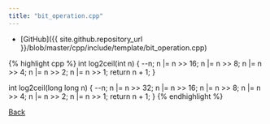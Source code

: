```yaml
---
title: "bit_operation.cpp"
---
```


- [GitHub]({{ site.github.repository_url }}/blob/master/cpp/include/template/bit_operation.cpp)

{% highlight cpp %}
int log2ceil(int n) {
  --n;
  n |= n >> 16;
  n |= n >> 8;
  n |= n >> 4;
  n |= n >> 2;
  n |= n >> 1;
  return n + 1;
}

int log2ceil(long long n) {
  --n;
  n |= n >> 32;
  n |= n >> 16;
  n |= n >> 8;
  n |= n >> 4;
  n |= n >> 2;
  n |= n >> 1;
  return n + 1;
}
{% endhighlight %}

[Back](../..)
